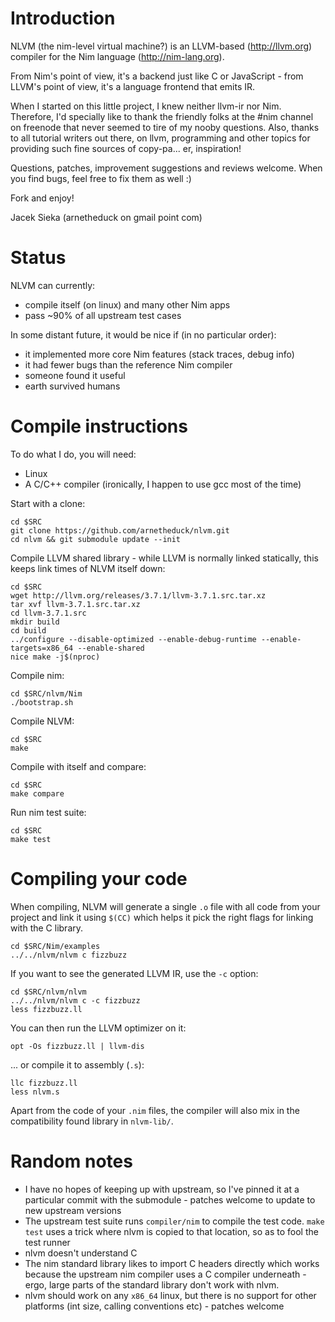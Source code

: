 # Introduction

NLVM (the nim-level virtual machine?) is an LLVM-based (http://llvm.org)
compiler for the Nim language (http://nim-lang.org).

From Nim's point of view, it's a backend just like C or JavaScript - from
LLVM's point of view, it's a language frontend that emits IR.

When I started on this little project, I knew neither llvm-ir nor Nim.
Therefore, I'd specially like to thank the friendly folks at the #nim
channel on freenode that never seemed to tire of my nooby questions.
Also, thanks to all tutorial writers out there, on llvm, programming
and other topics for providing such fine sources of copy-pa... er,
inspiration!

Questions, patches, improvement suggestions and reviews welcome. When
you find bugs, feel free to fix them as well :)

Fork and enjoy!

Jacek Sieka (arnetheduck on gmail point com)

# Status

NLVM can currently:
* compile itself (on linux) and many other Nim apps
* pass ~90% of all upstream test cases

In some distant future, it would be nice if (in no particular order):

* it implemented more core Nim features (stack traces, debug info)
* it had fewer bugs than the reference Nim compiler
* someone found it useful
* earth survived humans

# Compile instructions

To do what I do, you will need:
* Linux
* A C/C++ compiler (ironically, I happen to use gcc most of the time)

Start with a clone:

    cd $SRC
    git clone https://github.com/arnetheduck/nlvm.git
    cd nlvm && git submodule update --init

Compile LLVM shared library - while LLVM is normally linked statically, this
keeps link times of NLVM itself down:

    cd $SRC
    wget http://llvm.org/releases/3.7.1/llvm-3.7.1.src.tar.xz
    tar xvf llvm-3.7.1.src.tar.xz
    cd llvm-3.7.1.src
    mkdir build
    cd build
    ../configure --disable-optimized --enable-debug-runtime --enable-targets=x86_64 --enable-shared
    nice make -j$(nproc)

Compile nim:

    cd $SRC/nlvm/Nim
    ./bootstrap.sh

Compile NLVM:

    cd $SRC
    make

Compile with itself and compare:

    cd $SRC
    make compare

Run nim test suite:

    cd $SRC
    make test

# Compiling your code

When compiling, NLVM will generate a single `.o` file with all code from your
project and link it using `$(CC)` which helps it pick the right flags for
linking with the C library.

    cd $SRC/Nim/examples
    ../../nlvm/nlvm c fizzbuzz

If you want to see the generated LLVM IR, use the `-c` option:

    cd $SRC/nlvm/nlvm
    ../../nlvm/nlvm c -c fizzbuzz
    less fizzbuzz.ll

You can then run the LLVM optimizer on it:

    opt -Os fizzbuzz.ll | llvm-dis

... or compile it to assembly (`.s`):

    llc fizzbuzz.ll
    less nlvm.s

Apart from the code of your `.nim` files, the compiler will also mix in the
compatibility found library in `nlvm-lib/`.

# Random notes

* I have no hopes of keeping up with upstream, so I've pinned it at a
  particular commit with the submodule - patches welcome to update to new
  upstream versions
* The upstream test suite runs `compiler/nim` to compile the test code.
  `make test` uses a trick where nlvm is copied to that location, so as to
  fool the test runner
* nlvm doesn't understand C
* The nim standard library likes to import C headers directly which works
  because the upstream nim compiler uses a C compiler underneath - ergo,
  large parts of the standard library don't work with nlvm.
* nlvm should work on any `x86_64` linux, but there is no support for other
  platforms (int size, calling conventions etc) - patches welcome
